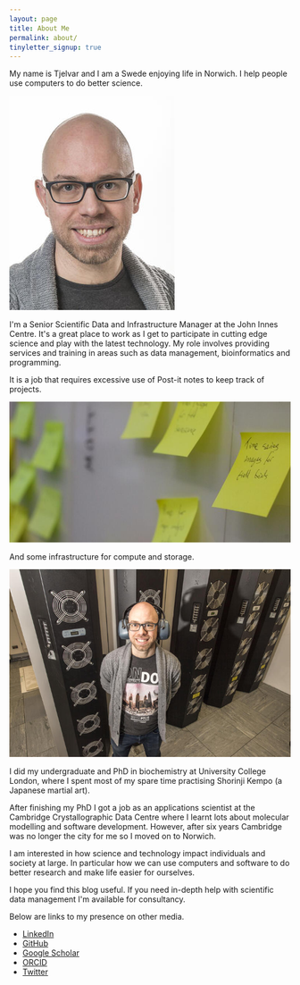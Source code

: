 ```yaml
---
layout: page
title: About Me
permalink: about/
tinyletter_signup: true
---
```


My name is Tjelvar and I am a Swede enjoying life in Norwich. I help people
use computers to do better science.

![Tjelvar Olsson.](/images/tjelvar2.jpg)

I'm a Senior Scientific Data and Infrastructure Manager at the John Innes
Centre. It's a great place to work as I get to participate in cutting edge
science and play with the latest technology. My role involves providing
services and training in areas such as data management, bioinformatics and
programming.

It is a job that requires excessive use of Post-it notes to keep track of projects.

![Tjelvar Olsson.](/images/TaskBoard.jpg)

And some infrastructure for compute and storage.

![Tjelvar Olsson.](/images/server_room.jpg)

I did my undergraduate and PhD in biochemistry at University College London,
where I spent most of my spare time practising Shorinji Kempo (a Japanese
martial art).

After finishing my PhD I got a job as an applications scientist at the
Cambridge Crystallographic Data Centre where I learnt lots about molecular
modelling and software development. However, after six years Cambridge was no
longer the city for me so I moved on to Norwich.

I am interested in how science and technology impact individuals and society at
large. In particular how we can use computers and software to do better
research and make life easier for ourselves.

I hope you find this blog useful. If you need in-depth help with scientific
data management I'm available for consultancy.

Below are links to my presence on other media.

- [LinkedIn](https://www.linkedin.com/in/tjelvarolsson/)
- [GitHub](https://github.com/tjelvar-olsson)
- [Google Scholar](https://scholar.google.co.uk/citations?user=C6zQlvoAAAAJ&hl)
- [ORCID](https://orcid.org/0000-0001-8791-4531)
- [Twitter](https://twitter.com/tjelvar_olsson)

